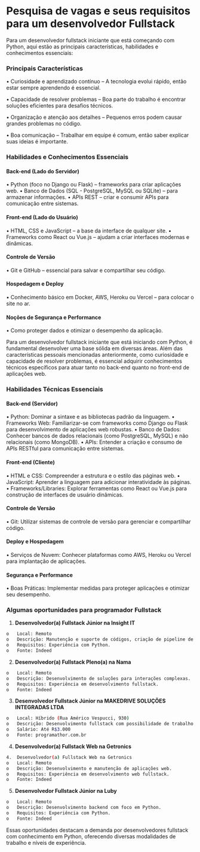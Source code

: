 # Pesquisa de vagas e seus requisitos para um desenvolvedor Fullstack

  Para um desenvolvedor fullstack iniciante que está começando com Python, aqui estão as principais características, habilidades e conhecimentos essenciais:

### Principais Características

  •	Curiosidade e aprendizado contínuo – A tecnologia evolui rápido, então estar sempre aprendendo é essencial.
  
  •	Capacidade de resolver problemas – Boa parte do trabalho é encontrar soluções eficientes para desafios técnicos.
  
  •	Organização e atenção aos detalhes – Pequenos erros podem causar grandes problemas no código.
  
  •	Boa comunicação – Trabalhar em equipe é comum, então saber explicar suas ideias é importante.
  

### Habilidades e Conhecimentos Essenciais

#### Back-end (Lado do Servidor)

  •	Python (foco no Django ou Flask) – frameworks para criar aplicações web.
  •	Banco de Dados (SQL - PostgreSQL, MySQL ou SQLite) – para armazenar informações.
  •	APIs REST – criar e consumir APIs para comunicação entre sistemas.

#### Front-end (Lado do Usuário)

  •	HTML, CSS e JavaScript – a base da interface de qualquer site.
  •	Frameworks como React ou Vue.js – ajudam a criar interfaces modernas e dinâmicas.

#### Controle de Versão

  •	Git e GitHub – essencial para salvar e compartilhar seu código.

#### Hospedagem e Deploy

  •	Conhecimento básico em Docker, AWS, Heroku ou Vercel – para colocar o site no ar.

#### Noções de Segurança e Performance

  •	Como proteger dados e otimizar o desempenho da aplicação.

Para um desenvolvedor fullstack iniciante que está iniciando com Python, é fundamental desenvolver uma base sólida em diversas áreas. Além das características pessoais mencionadas anteriormente, como curiosidade e capacidade de resolver problemas, é essencial adquirir conhecimentos técnicos específicos para atuar tanto no back-end quanto no front-end de aplicações web.

### Habilidades Técnicas Essenciais

#### Back-end (Servidor)

  •	Python: Dominar a sintaxe e as bibliotecas padrão da linguagem.
  •	Frameworks Web: Familiarizar-se com frameworks como Django ou Flask para desenvolvimento de aplicações web robustas.
  •	Banco de Dados: Conhecer bancos de dados relacionais (como PostgreSQL, MySQL) e não relacionais (como MongoDB).
  •	APIs: Entender a criação e consumo de APIs RESTful para comunicação entre sistemas.

#### Front-end (Cliente)

  •	HTML e CSS: Compreender a estrutura e o estilo das páginas web.
  •	JavaScript: Aprender a linguagem para adicionar interatividade às páginas.
  •	Frameworks/Libraries: Explorar ferramentas como React ou Vue.js para construção de interfaces de usuário dinâmicas.

#### Controle de Versão

  •	Git: Utilizar sistemas de controle de versão para gerenciar e compartilhar código.

#### Deploy e Hospedagem

  •	Serviços de Nuvem: Conhecer plataformas como AWS, Heroku ou Vercel para implantação de aplicações.

#### Segurança e Performance

  •	Boas Práticas: Implementar medidas para proteger aplicações e otimizar seu desempenho.

    

### Algumas oportunidades para programador Fullstack

1. **Desenvolvedor(a) Fullstack Júnior na Insight IT**

```bash
o	Local: Remoto
o	Descrição: Manutenção e suporte de códigos, criação de pipeline de dados e MLOps.
o	Requisitos: Experiência com Python.
o	Fonte: Indeed
```

2. **Desenvolvedor(a) Fullstack Pleno(a) na Nama**

```bash
o	Local: Remoto
o	Descrição: Desenvolvimento de soluções para interações complexas.
o	Requisitos: Experiência em desenvolvimento fullstack.
o	Fonte: Indeed
```

3. **Desenvolvedor Fullstack Júnior na MAKEDRIVE SOLUÇÕES INTEGRADAS LTDA**

```bash
o	Local: Híbrido (Rua Américo Vespucci, 930)
o	Descrição: Desenvolvimento fullstack com possibilidade de trabalho remoto ocasional.
o	Salário: Até R$3.000
o	Fonte: programathor.com.br
```

4. **Desenvolvedor(a) Fullstack Web na Getronics**

```bash
4.	Desenvolvedor(a) Fullstack Web na Getronics
o	Local: Remoto
o	Descrição: Desenvolvimento e manutenção de aplicações web.
o	Requisitos: Experiência em desenvolvimento web fullstack.
o	Fonte: Indeed
```

5. **Desenvolvedor Fullstack Júnior na Luby**

```bash
o	Local: Remoto
o	Descrição: Desenvolvimento backend com foco em Python.
o	Requisitos: Experiência com Python.
o	Fonte: Indeed
```

Essas oportunidades destacam a demanda por desenvolvedores fullstack com conhecimento em Python, oferecendo diversas modalidades de trabalho e níveis de experiência. 
